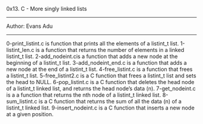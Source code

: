 0x13. C - More singly linked lists
*********************************************
Author: Evans Adu
*********************************************
0-print_listint.c is function that prints all the elements of a listint_t list.
1-listint_len.c is a function that returns the number of elements in a linked listint_t list.
2-add_nodeint.cis a function that adds a new node at the beginning of a listint_t list.
3-add_nodeint_end.c is a function that adds a new node at the end of a listint_t list.
4-free_listint.c is a function that frees a listint_t list.
5-free_listint2.c is a C function that frees a listint_t list and sets the head to NULL.
6-pop_listint.c is a C function that deletes the head node of a listint_t linked list, and returns the head node’s data (n).
7-get_nodeint.c is a a function that returns the nth node of a listint_t linked list.
8-sum_listint.c  is a C function that returns the sum of all the data (n) of a listint_t linked list.
9-insert_nodeint.c is a C function that inserts a new node at a given position.

